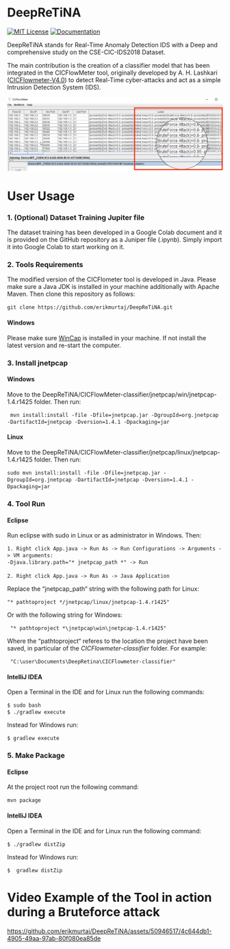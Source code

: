 # DeepReTiNA
[![MIT License](https://img.shields.io/badge/license-MIT-blue.svg?style=for-the-badge)](https://github.com/erikmurtaj/DeepReTiNA/blob/main/LICENSE)
[![Documentation](https://img.shields.io/badge/Documentation-github-brightgreen.svg?style=for-the-badge)](https://www.unb.ca/cic/datasets/ids-2018.html)

DeepReTiNA stands for Real-Time Anomaly Detection IDS with a Deep and comprehensive study on the CSE-CIC-IDS2018 Dataset. 

The main contribution is the creation of a classifier model that has been integrated in the CICFlowMeter tool, originally developed by A. H. Lashkari ([CICFlowmeter-V4.0](https://github.com/ahlashkari/CICFlowMeter)) to detect Real-Time cyber-attacks and act as a simple Intrusion Detection System (IDS).

![alt text](https://github.com/erikmurtaj/DeepReTiNA/blob/main/screenshots/bruteforce_attack_screenshot.PNG?raw=true)

# User Usage
### 1. (Optional) Dataset Training Jupiter file

The dataset training has been developed in a Google Colab document and it is provided on the GitHub repository as a Juniper file (.ipynb). Simply import it into Google Colab to start working on it.

### 2. Tools Requirements
The modified version of the CICFlometer tool is developed in Java. Please make sure a Java JDK is installed in your machine additionally with Apache Maven.
Then clone this repository as follows:

```
git clone https://github.com/erikmurtaj/DeepReTiNA.git
```

#### Windows
Please make sure [WinCap](https://www.winpcap.org/install/default.htm) is installed in your machine. If not install the latest version and re-start the computer.

### 3. Install jnetpcap
#### Windows
Move to the DeepReTiNA/CICFlowMeter-classifier/jnetpcap/win/jnetpcap-1.4.r1425 folder. Then run:
```
 mvn install:install -file -Dfile=jnetpcap.jar -DgroupId=org.jnetpcap -DartifactId=jnetpcap -Dversion=1.4.1 -Dpackaging=jar
```

#### Linux
Move to the DeepReTiNA/CICFlowMeter-classifier/jnetpcap/linux/jnetpcap-1.4.r1425 folder. Then run:
```
sudo mvn install:install -file -Dfile=jnetpcap.jar -DgroupId=org.jnetpcap -DartifactId=jnetpcap -Dversion=1.4.1 -Dpackaging=jar
```

### 4. Tool Run
#### Eclipse
Run eclipse with sudo in Linux or as administrator in Windows. Then:
```
1. Right click App.java -> Run As -> Run Configurations -> Arguments -> VM arguments:
-Djava.library.path="* jnetpcap_path *" -> Run

2. Right click App.java -> Run As -> Java Application
```

Replace the “jnetpcap_path“ string with the following path for Linux:
```
"* pathtoproject */jnetpcap/linux/jnetpcap-1.4.r1425"
```
Or with the following string for Windows:
```
 "* pathtoproject *\jnetpcap\win\jnetpcap-1.4.r1425"
```

Where the “pathtoproject“ referes to the location the project have been saved, in particular of the _CICFlowmeter-classifier_ folder. For example:
```
 "C:\user\Documents\DeepRetina\CICFlowmeter-classifier"
```

#### IntelliJ IDEA
Open a Terminal in the IDE and for Linux run the following commands:
```
$ sudo bash
$ ./gradlew execute
```
Instead for Windows run:
```
$ gradlew execute
```

### 5. Make Package

#### Eclipse
At the project root run the following command:
```
mvn package
```

#### IntelliJ IDEA
Open a Terminal in the IDE and for Linux run the following command:
```
$ ./gradlew distZip
```
Instead for Windows run:
```
$  gradlew distZip
```

# Video Example of the Tool in action during a Bruteforce attack
https://github.com/erikmurtaj/DeepReTiNA/assets/50946517/4c644db1-4905-49aa-97ab-80f080ea85de





